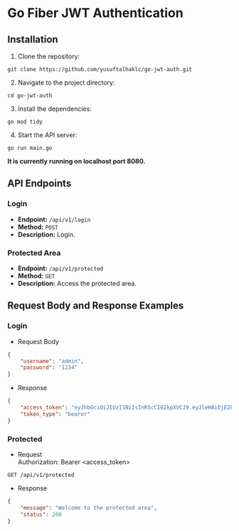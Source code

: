 # Go Fiber JWT Authentication 

## Installation

1. Clone the repository:
  ```shell
  git clone https://github.com/yusuftalhaklc/go-jwt-auth.git
  ```

2. Navigate to the project directory:
  ```shell
  cd go-jwt-auth
  ```
3. Install the dependencies:
  ```shell
  go mod tidy
  ```
4. Start the API server:
  ```shell
  go run main.go
  ```

**It is currently running on localhost port 8080.** 

## API Endpoints
### Login 

- **Endpoint:** `/api/v1/login`
- **Method:** `POST`
- **Description:** Login.

### Protected Area 

- **Endpoint:** `/api/v1/protected`
- **Method:** `GET`
- **Description:** Access the protected area.


## Request Body and Response Examples

### Login
- Request Body
```json
{
    "username": "admin",
    "password": "1234"
}
```
- Response
```json
{
    "access_token": "eyJhbGciOiJIUzI1NiIsInR5cCI6IkpXVCJ9.eyJleHAiOjE2ODkyMjYzNDMsInVzZXJuYW1lIjoiYWRtaW4ifQ.ltO-j9OAeJcDJetYGOkEJKmvYDF8FGmWXsJ7s4RkCck",
    "token_type": "bearer"
}
```

### Protected
- Request <br>
 Authorization: Bearer <access_token>
```http
GET /api/v1/protected
```

- Response
```json
{
    "message": "Welcome to the protected area",
    "status": 200
}
```
